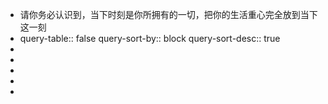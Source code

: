 - 请你务必认识到，当下时刻是你所拥有的一切，把你的生活重心完全放到当下这一刻
- query-table:: false
  query-sort-by:: block
  query-sort-desc:: true
-
-
-
-
-